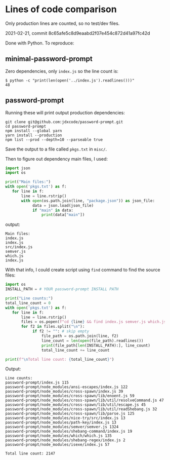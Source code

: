 # Lines of code comparison

Only production lines are counted, so no test/dev files.

2021-02-21, commit 8c65afe5c8d9eaabd2f07e454c872d41a97fc42d

Done with Python. To reproduce:

## minimal-password-prompt

Zero dependencies, only `index.js` so the line count is:

```
$ python -c "print(len(open('../index.js').readlines()))"
48
```

## password-prompt

Running these will print output production dependencies:

```
git clone git@github.com:jdxcode/password-prompt.git
cd password-prompt
npm install --global yarn
yarn install --production
npm list --prod --depth=10 --parseable true
```

Save the output to a file called `pkgs.txt` in `misc/`.

Then to figure out dependency main files, I used:

```python
import json
import os

print("Main files:")
with open('pkgs.txt') as f:
   for line in f:
       line = line.rstrip()
       with open(os.path.join(line, "package.json")) as json_file:
            data = json.load(json_file)
            if "main" in data:
                print(data["main"])
```

output:

```
Main files:
index.js
index.js
src/index.js
semver.js
which.js
index.js
```

With that info, I could create script using `find` command to find the source files:

```python
import os
INSTALL_PATH = # YOUR password-prompt INSTALL PATH

print("Line counts:")
total_line_count = 0
with open('pkgs.txt') as f:
   for line in f:
       line = line.rstrip()
       files = os.popen(f"cd {line} && find index.js semver.js which.js lib/ src/ -type f 2>/dev/null").read()
       for f2 in files.split("\n"):
            if f2 != "": # skip empty
                file_path = os.path.join(line, f2)
                line_count = len(open(file_path).readlines())
                print(file_path[len(INSTALL_PATH):], line_count)
                total_line_count += line_count

print(f"\nTotal line count: {total_line_count}")
```

Output:

```
Line counts:
password-prompt/index.js 115
password-prompt/node_modules/ansi-escapes/index.js 122
password-prompt/node_modules/cross-spawn/index.js 39
password-prompt/node_modules/cross-spawn/lib/enoent.js 59
password-prompt/node_modules/cross-spawn/lib/util/resolveCommand.js 47
password-prompt/node_modules/cross-spawn/lib/util/escape.js 45
password-prompt/node_modules/cross-spawn/lib/util/readShebang.js 32
password-prompt/node_modules/cross-spawn/lib/parse.js 125
password-prompt/node_modules/nice-try/src/index.js 13
password-prompt/node_modules/path-key/index.js 13
password-prompt/node_modules/semver/semver.js 1324
password-prompt/node_modules/shebang-command/index.js 19
password-prompt/node_modules/which/which.js 135
password-prompt/node_modules/shebang-regex/index.js 2
password-prompt/node_modules/isexe/index.js 57

Total line count: 2147
```
